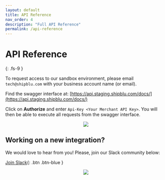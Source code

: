 ```yaml
---
layout: default
title: API Reference
nav_order: 4
description: "Full API Reference"
permalink: /api-reference
---
```


# API Reference
{: .fs-9 }


To request access to our sandbox environment, please email `tech@shipblu.com`
with your business account name (or email).

Find the swagger interface at: [https://api.staging.shipblu.com/docs/](https://api.staging.shipblu.com/docs/)

Click on **Authorize** and enter `Api-Key <Your Merchant API Key>`.
You will then be able to execute all requests from the swagger interface.

<div style="text-align:center"><img src="/assets/img/swagger.png" /></div>

## Working on a new integration?

We would love to hear from you! Please, join our Slack community below:

[Join Slack](https://join.slack.com/t/shipbluengineering/shared_invite/zt-v059qoyd-khGLTue06nb8BVsBAYSGwg){: .btn .btn-blue }


<div style="text-align:center"><a href="https://join.slack.com/t/shipbluengineering/shared_invite/zt-v059qoyd-khGLTue06nb8BVsBAYSGwg"><img src="/assets/img/slack.png" /></a></div>